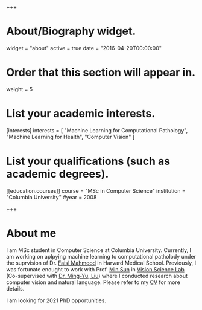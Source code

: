 +++
# About/Biography widget.
widget = "about"
active = true
date = "2016-04-20T00:00:00"

# Order that this section will appear in.
weight = 5

# List your academic interests.
[interests]
  interests = [
    "Machine Learning for Computational Pathology",
    "Machine Learning for Health",
    "Computer Vision"
  ]

# List your qualifications (such as academic degrees).

[[education.courses]]
  course = "MSc in Computer Science"
  institution = "Columbia University"
  #year = 2008
 
+++

# About me

I am MSc student in Computer Science at Columbia University. Currently, I am working on aplpying machine learning to computational patholody under the suprvision of Dr. [Faisl Mahmood](https://faisal.ai/) in Harvard Medical School. Previously, I was fortunate enought to work with Prof. [Min Sun](http://aliensunmin.github.io/) in [Vision Science Lab](http://aliensunmin.github.io/lab/info.html) (Co-supervised with [Dr. Ming-Yu, Liu](https://scholar.google.com/citations?user=y-f-MZgAAAAJ&hl=en)) where I conducted research about computer vision and natural language. Please refer to my [CV](https://drive.google.com/file/d/1Adqgr0xrnUGBMLgfIbudUD0ROVB0903c/view?usp=sharing) for more details.

I am looking for 2021 PhD opportunities.


